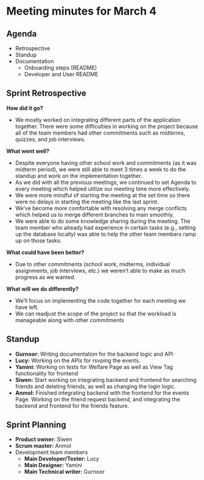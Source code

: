 # Meeting minutes for March 4

## Agenda
- Retrospective
- Standup
- Documentation
  - Onboarding steps (README)
  - Developer and User README

## Sprint Retrospective
**How did it go?**
- We mostly worked on integrating different parts of the application together. There were some difficulties in working on the project because all of the team members had other commitments such as midterms, quizzes, and job interviews.

**What went well?**
- Despite everyone having other school work and commitments (as it was midterm period), we were still able to meet 3 times a week to do the standup and work on the implementation together.
- As we did with all the previous meetings, we continued to set Agenda to every meeting which helped utilize our meeting time more effectively.
- We were more mindful of starting the meeting at the set time so there were no delays in starting the meeting like the last sprint.
- We’ve become more comfortable with resolving any merge conflicts which helped us to merge different branches to main smoothly.
- We were able to do some knowledge sharing during the meeting. The team member who already had experience in certain tasks (e.g., setting up the database locally) was able to help the other team members ramp up on those tasks.

**What could have been better?**
- Due to other commitments (school work, midterms, individual assignments, job interviews, etc.) we weren’t able to make as much progress as we wanted. 

**What will we do differently?**
- We’ll focus on implementing the code together for each meeting we have left.
- We can readjust the scope of the project so that the workload is manageable along with other commitments


## Standup
- **Gurnoor:** Writing documentation for the backend logic and API
- **Lucy:** Working on the APIs for rsvping the events.
- **Yamini:** Working on tests for Welfare Page as well as View Tag functionality for frontend
- **Siwen:** Start working on integrating backend and frontend for searching friends and deleting friends, as well as changing the login logic.
- **Anmol:** Finished integrating backend with the frontend for the events Page. Working on the friend request backend, and integrating the backend and frontend for the friends feature. 

## Sprint Planning
- **Product owner:** Siwen
- **Scrum master:** Anmol
- Development team members
  - **Main Developer/Tester:** Lucy
  - **Main Designer:** Yamini
  - **Main Technical writer:** Gurnoor

